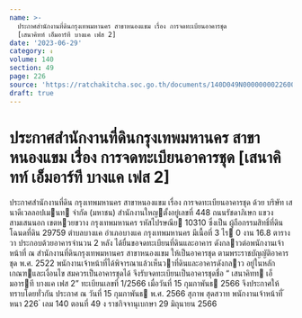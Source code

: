 ```yaml
---
name: >-
  ประกาศสำนักงานที่ดินกรุงเทพมหานคร สาขาหนองแขม เรื่อง การจดทะเบียนอาคารชุด
  [เสนาคิทท์ เอ็มอาร์ที บางแค เฟส 2]
date: '2023-06-29'
category: ง
volume: 140
section: 49
page: 226
source: 'https://ratchakitcha.soc.go.th/documents/140D049N0000000022600.pdf'
draft: true
---
```


# ประกาศสำนักงานที่ดินกรุงเทพมหานคร สาขาหนองแขม เรื่อง การจดทะเบียนอาคารชุด [เสนาคิทท์ เอ็มอาร์ที บางแค เฟส 2]

ประกาศสํานักงานที่ดิน กรุงเทพมหานคร สาขาหนองแขม เรื่อง การจดทะเบียนอาคารชุด ด้วย บริษัท เสนาดีเวลลอปเมนท จํากัด (มหาชน) สํานักงานใหญตั้งอยู่เลขที่ 448 ถนนรัชดาภิเษก แขวงสามเสนนอก เขตหวยขวาง กรุงเทพมหานคร รหัสไปรษณีย 10310 ซึ่งเป็น ผู้ถือกรรมสิทธิ์ที่ดินโฉนดที่ดิน 29759 ตําบลบางแค อําเภอบางแค กรุงเทพมหานคร มีเนื้อที่ 3 ไร 0 งาน 16.8 ตารางวา ประกอบด้วยอาคารจํานวน 2 หลัง ได้ยื่นขอจดทะเบียนที่ดินและอาคาร ดังกลาวต่อพนักงานเจ้าหน้าที่ ณ สํานักงานที่ดินกรุงเทพมหานคร สาขาหนองแขม ให้เป็นอาคารชุด ตามพระราชบัญญัติอาคารชุด พ.ศ. 2522 พนักงานเจ้าหน้าที่ได้พิจารณาแล้วเห็นวาที่ดินและอาคารดังกลาว อยู่ในหลักเกณฑและเงื่อนไข สมควรเป็นอาคารชุดได้ จึงรับจดทะเบียนเป็นอาคารชุดชื่อ “ เสนาคิทท เอ็มอารที บางแค เฟส 2” ทะเบียนเลขที่ 1/2566 เมื่อวันที่ 15 กุมภาพันธ 2566 จึงประกาศให้ทราบโดยทั่วกัน ประกาศ ณ วันที่ 15 กุมภาพันธ พ.ศ. 2566 สุภาพ สุดสวาท พนักงานเจ้าหน้าที่ ้ หนา 226 ่ เลม 140 ตอนที่ 49 ง ราชกิจจานุเบกษา 29 มิถุนายน 2566
